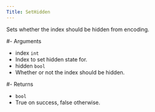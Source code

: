 ```yaml
---
Title: SetHidden
---
```


Sets whether the index should be hidden from encoding.

#- Arguments
- index `int`
- Index to set hidden state for.
- hidden `bool`
- Whether or not the index should be hidden.

#- Returns
- `bool`
- True on success, false otherwise.
